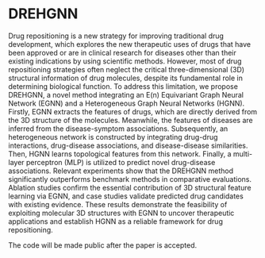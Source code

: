 # DREHGNN
Drug repositioning is a new strategy for improving traditional drug development, which explores the new therapeutic uses of drugs that have been approved or are in clinical research for diseases other than their existing indications by using scientific methods. However, most of drug repositioning strategies often neglect the critical three-dimensional (3D) structural information of drug molecules, despite its fundamental role in determining biological function. To address this limitation, we propose DREHGNN, a novel method integrating an E(n) Equivariant Graph Neural Network (EGNN) and a Heterogeneous Graph Neural Networks (HGNN). Firstly, EGNN extracts the features of drugs, which are directly derived from the 3D structure of the molecules. Meanwhile, the features of diseases are inferred from the disease-symptom associations. Subsequently, an heterogeneous network is constructed by integrating drug-drug interactions, drug-disease associations, and disease-disease similarities. Then, HGNN learns topological features from this network. Finally, a multi-layer perceptron (MLP) is utilized to predict novel drug-disease associations. Relevant experiments show that the DREHGNN method significantly outperforms benchmark methods in comparative evaluations. Ablation studies confirm the essential contribution of 3D structural feature learning via EGNN, and case studies validate predicted drug candidates with existing evidence. These results demonstrate the feasibility of exploiting molecular 3D structures with EGNN to uncover therapeutic applications and establish HGNN as a reliable framework for drug repositioning. 

The code will be made public after the paper is accepted.
